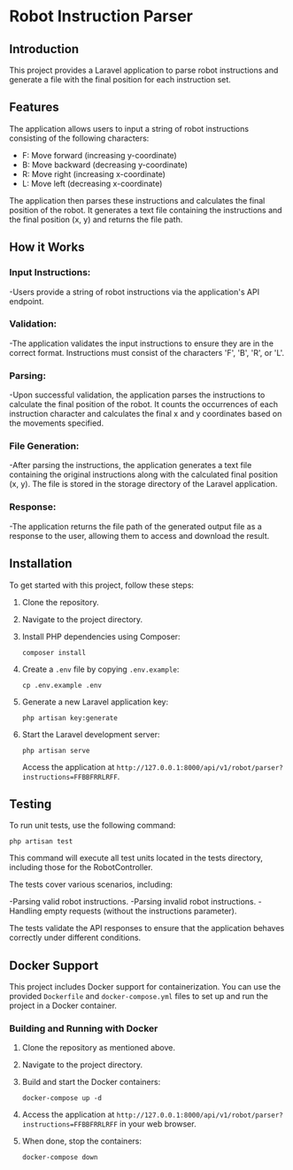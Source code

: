 # Robot Instruction Parser

## Introduction

This project provides a Laravel application to parse robot instructions and generate a file with the final position for each instruction set.

## Features

The application allows users to input a string of robot instructions consisting of the following characters:

- F: Move forward (increasing y-coordinate)
- B: Move backward (decreasing y-coordinate)
- R: Move right (increasing x-coordinate)
- L: Move left (decreasing x-coordinate)

The application then parses these instructions and calculates the final position of the robot. It generates a text file containing the instructions and the final position (x, y) and returns the file path.

## How it Works
### Input Instructions:
-Users provide a string of robot instructions via the application's API endpoint.
### Validation:
-The application validates the input instructions to ensure they are in the correct format.  Instructions must consist of the characters 'F', 'B', 'R', or 'L'.
### Parsing:
-Upon successful validation, the application parses the instructions to calculate the final position of the robot. It counts the occurrences of each instruction character and calculates the final x and y coordinates based on the movements specified.
### File Generation:
-After parsing the instructions, the application generates a text file containing the original instructions along with the calculated final position (x, y). The file is stored in the storage directory of the Laravel application.
### Response:
-The application returns the file path of the generated output file as a response to the user, allowing them to access and download the result.


## Installation

To get started with this project, follow these steps:

1. Clone the repository.

2. Navigate to the project directory.

3. Install PHP dependencies using Composer:
   ```shell
   composer install
   ```

4. Create a `.env` file by copying `.env.example`:
   ```shell
   cp .env.example .env
   ```

5. Generate a new Laravel application key:

   ```shell
   php artisan key:generate
   ```

6. Start the Laravel development server:

   ```shell
   php artisan serve
   ```

   Access the application at `http://127.0.0.1:8000/api/v1/robot/parser?instructions=FFBBFRRLRFF`.


## Testing

To run unit tests, use the following command:

```shell
php artisan test
```

This command will execute all test units located in the tests directory, including those for the RobotController.

The tests cover various scenarios, including:

-Parsing valid robot instructions.
-Parsing invalid robot instructions.
-Handling empty requests (without the instructions parameter).

The tests validate the API responses to ensure that the application behaves correctly under different conditions.


## Docker Support

This project includes Docker support for containerization. You can use the provided `Dockerfile` and `docker-compose.yml` files to set up and run the project in a Docker container.

### Building and Running with Docker

1. Clone the repository as mentioned above.

2. Navigate to the project directory.

3. Build and start the Docker containers:

   ```shell
   docker-compose up -d
   ```

4. Access the application at `http://127.0.0.1:8000/api/v1/robot/parser?instructions=FFBBFRRLRFF` in your web browser.

5. When done, stop the containers:
   ```shell
   docker-compose down
   ```
